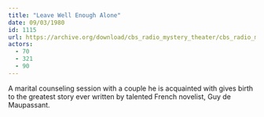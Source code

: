 ```yaml
---
title: "Leave Well Enough Alone"
date: 09/03/1980
id: 1115
url: https://archive.org/download/cbs_radio_mystery_theater/cbs_radio_mystery_theater-1101-1150.zip/cbs_radio_mystery_theater-1101-1150%2Fcbsrmt_1115_leave_well_enough_alone.mp3
actors:
  - 70
  - 321
  - 90
---
```

A marital counseling session with a couple he is acquainted with gives birth to the greatest story ever written by talented French novelist, Guy de Maupassant.